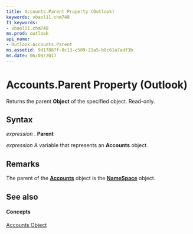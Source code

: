 ```yaml
---
title: Accounts.Parent Property (Outlook)
keywords: vbaol11.chm748
f1_keywords:
- vbaol11.chm748
ms.prod: outlook
api_name:
- Outlook.Accounts.Parent
ms.assetid: 9d17887f-8c13-c589-21a5-b8c61a7adf3b
ms.date: 06/08/2017
---
```



# Accounts.Parent Property (Outlook)

Returns the parent **Object** of the specified object. Read-only.


## Syntax

 _expression_ . **Parent**

 _expression_ A variable that represents an **Accounts** object.


## Remarks

The parent of the **[Accounts](accounts-object-outlook.md)** object is the **[NameSpace](namespace-object-outlook.md)** object.


## See also


#### Concepts


[Accounts Object](accounts-object-outlook.md)

